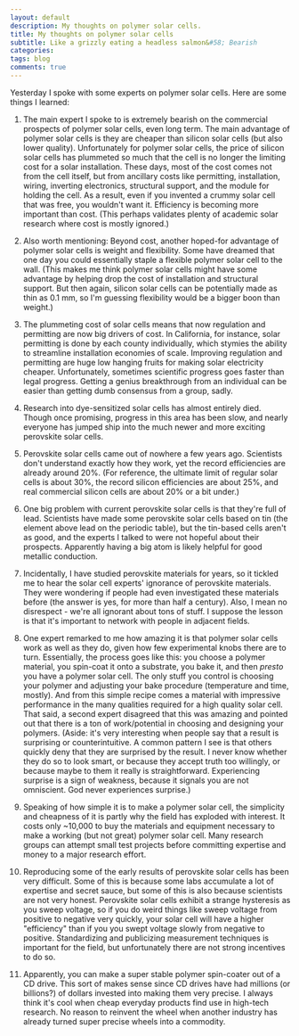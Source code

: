 ```yaml
---
layout: default
description: My thoughts on polymer solar cells.
title: My thoughts on polymer solar cells
subtitle: Like a grizzly eating a headless salmon&#58; Bearish
categories:
tags: blog
comments: true
---
```


Yesterday I spoke with some experts on polymer solar cells. Here are some things I learned:

1. The main expert I spoke to is extremely bearish on the commercial prospects of polymer solar cells, even long term. The main advantage of polymer solar cells is they are cheaper than silicon solar cells (but also lower quality). Unfortunately for polymer solar cells, the price of silicon solar cells has plummeted so much that the cell is no longer the limiting cost for a solar installation. These days, most of the cost comes not from the cell itself, but from ancillary costs like permitting, installation, wiring, inverting electronics, structural support, and the module for holding the cell. As a result, even if you invented a crummy solar cell that was free, you wouldn't want it. Efficiency is becoming more important than cost. (This perhaps validates plenty of academic solar research where cost is mostly ignored.)

2. Also worth mentioning: Beyond cost, another hoped-for advantage of polymer solar cells is weight and flexibility. Some have dreamed that one day you could essentially staple a flexible polymer solar cell to the wall. (This makes me think polymer solar cells might have some advantage by helping drop the cost of installation and structural support. But then again, silicon solar cells can be potentially made as thin as 0.1 mm, so I'm guessing flexibility would be a bigger boon than weight.)

3. The plummeting cost of solar cells means that now regulation and permitting are now big drivers of cost. In California, for instance, solar permitting is done by each county individually, which stymies the ability to streamline installation economies of scale. Improving regulation and permitting are huge low hanging fruits for making solar electricity cheaper. Unfortunately, sometimes scientific progress goes faster than legal progress. Getting a genius breakthrough from an individual can be easier than getting dumb consensus from a group, sadly.

4. Research into dye-sensitized solar cells has almost entirely died. Though once promising, progress in this area has been slow, and nearly everyone has jumped ship into the much newer and more exciting perovskite solar cells.

5. Perovskite solar cells came out of nowhere a few years ago. Scientists don't understand exactly how they work, yet the record efficiencies are already around 20%. (For reference, the ultimate limit of regular solar cells is about 30%, the record silicon efficiencies are about 25%, and real commercial silicon cells are about 20% or a bit under.)

6. One big problem with current perovskite solar cells is that they're full of lead. Scientists have made some perovskite solar cells based on tin (the element above lead on the periodic table), but the tin-based cells aren't as good, and the experts I talked to were not hopeful about their prospects. Apparently having a big atom is likely helpful for good metallic conduction.

7. Incidentally, I have studied perovskite materials for years, so it tickled me to hear the solar cell experts' ignorance of perovskite materials. They were wondering if people had even investigated these materials before (the answer is yes, for more than half a century). Also, I mean no disrespect - we're all ignorant about tons of stuff. I suppose the lesson is that it's important to network with people in adjacent fields.

8. One expert remarked to me how amazing it is that polymer solar cells work as well as they do, given how few experimental knobs there are to turn. Essentially, the process goes like this: you choose a polymer material, you spin-coat it onto a substrate, you bake it, and then *presto* you have a polymer solar cell. The only stuff you control is choosing your polymer and adjusting your bake procedure (temperature and time, mostly). And from this simple recipe comes a material with impressive performance in the many qualities required for a high quality solar cell. That said, a second expert disagreed that this was amazing and pointed out that there is a ton of work/potential in choosing and designing your polymers. (Aside: it's very interesting when people say that a result is surprising or counterintuitive. A common pattern I see is that others quickly deny that they are surprised by the result. I never know whether they do so to look smart, or because they accept truth too willingly, or because maybe to them it really is straightforward. Experiencing surprise is a sign of weakness, because it signals you are not omniscient. God never experiences surprise.)

9. Speaking of how simple it is to make a polymer solar cell, the simplicity and cheapness of it is partly why the field has exploded with interest. It costs only ~10,000 to buy the materials and equipment necessary to make a working (but not great) polymer solar cell. Many research groups can attempt small test projects before committing expertise and money to a major research effort.

10. Reproducing some of the early results of perovskite solar cells has been very difficult. Some of this is because some labs accumulate a lot of expertise and secret sauce, but some of this is also because scientists are not very honest. Perovskite solar cells exhibit a strange hysteresis as you sweep voltage, so if you do weird things like sweep voltage from positive to negative very quickly, your solar cell will have a higher "efficiency" than if you you swept voltage slowly from negative to positive. Standardizing and publicizing measurement techniques is important for the field, but unfortunately there are not strong incentives to do so.

11. Apparently, you can make a super stable polymer spin-coater out of a CD drive. This sort of makes sense since CD drives have had millions (or billions?) of dollars invested into making them very precise. I always think it's cool when cheap everyday products find use in high-tech research. No reason to reinvent the wheel when another industry has already turned super precise wheels into a commodity.
